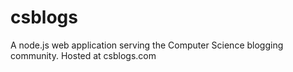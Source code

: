 # csblogs
A node.js web application serving the Computer Science blogging community. Hosted at csblogs.com
